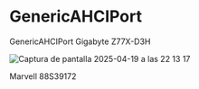 # GenericAHCIPort

GenericAHCIPort Gigabyte Z77X-D3H 


![Captura de pantalla 2025-04-19 a las 22 13 17](https://github.com/user-attachments/assets/8e01b08f-21b4-4f70-bf27-e94988714255)

Marvell 88S39172

